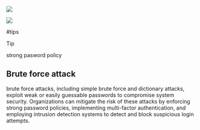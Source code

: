 ![](https://i.imgur.com/qNF4dA2.png)


![](https://i.imgur.com/z3Mtmc5.png)

#tips 

> [!tip]
> strong pasword policy

## Brute force attack
brute force attacks, including simple brute force and dictionary attacks, exploit weak or easily guessable passwords to compromise system security. Organizations can mitigate the risk of these attacks by enforcing strong password policies, implementing multi-factor authentication, and employing intrusion detection systems to detect and block suspicious login attempts.